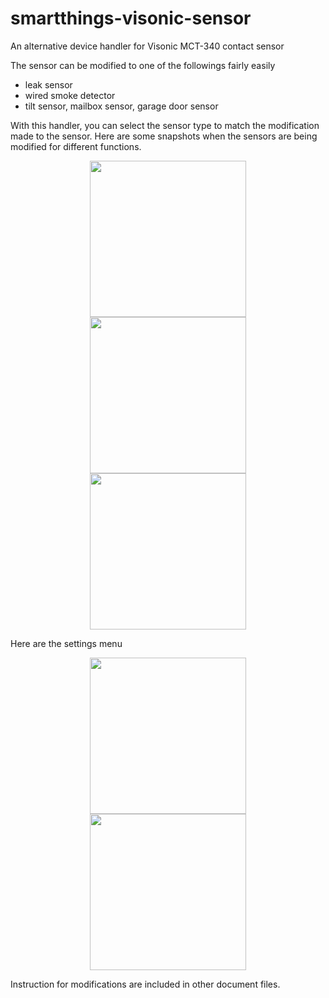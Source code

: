 # smartthings-visonic-sensor
An alternative device handler for Visonic MCT-340 contact sensor

The sensor can be modified to one of the followings fairly easily
  - leak sensor
  - wired smoke detector
  - tilt sensor, mailbox sensor, garage door sensor

With this handler, you can select the sensor type to match the modification made to the sensor.
Here are some snapshots when the sensors are being modified for different functions.



<p align="center">
  <img src = "https://github.com/pakmanwg/smartthings-visonic-sensor/blob/master/IMG_2132.PNG" width=250 hspace=10/>
  <img src = "https://github.com/pakmanwg/smartthings-visonic-sensor/blob/master/IMG_2135.PNG" width=250 hspace=10/>
  <img src = "https://github.com/pakmanwg/smartthings-visonic-sensor/blob/master/IMG_2136.PNG" width=250 hspace=10/>
</p>

Here are the settings menu

<p align="center">
  <img src = "https://github.com/pakmanwg/smartthings-visonic-sensor/blob/master/IMG_2133.PNG" width=250 hspace=10/>
  <img src = "https://github.com/pakmanwg/smartthings-visonic-sensor/blob/master/IMG_2134.PNG" width=250 hspace=20/>
</p>

Instruction for modifications are included in other document files.
